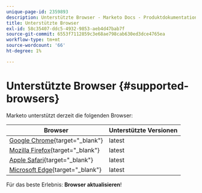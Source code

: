 ```yaml
---
unique-page-id: 2359893
description: Unterstützte Browser - Marketo Docs - Produktdokumentation
title: Unterstützte Browser
exl-id: 58c35407-ddc5-4932-9853-aeb4d47bab7f
source-git-commit: 6553f7112859c3e68ae798cab630ed3dce4765ea
workflow-type: tm+mt
source-wordcount: '66'
ht-degree: 1%

---
```


# Unterstützte Browser {#supported-browsers}

Marketo unterstützt derzeit die folgenden Browser:

| Browser | Unterstützte Versionen |
|---|---|
| [Google Chrome](https://www.google.com/intl/en/chrome/browser/){target=&quot;_blank&quot;} | latest |
| [Mozilla Firefox](https://www.mozilla.org/en-US/firefox/new/){target=&quot;_blank&quot;} | latest |
| [Apple Safari](https://www.apple.com/safari/){target=&quot;_blank&quot;} | latest |
| [Microsoft Edge](https://www.microsoft.com/en-us/windows/microsoft-edge){target=&quot;_blank&quot;} | latest |

Für das beste Erlebnis: **Browser aktualisieren**!
